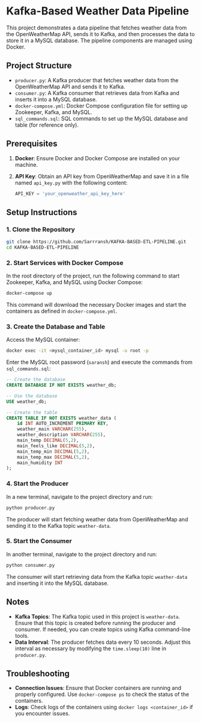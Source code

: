 
# Kafka-Based Weather Data Pipeline

This project demonstrates a data pipeline that fetches weather data from the OpenWeatherMap API, sends it to Kafka, and then processes the data to store it in a MySQL database. The pipeline components are managed using Docker.

## Project Structure

- `producer.py`: A Kafka producer that fetches weather data from the OpenWeatherMap API and sends it to Kafka.
- `consumer.py`: A Kafka consumer that retrieves data from Kafka and inserts it into a MySQL database.
- `docker-compose.yml`: Docker Compose configuration file for setting up Zookeeper, Kafka, and MySQL.
- `sql_commands.sql`: SQL commands to set up the MySQL database and table (for reference only).

## Prerequisites

1. **Docker**: Ensure Docker and Docker Compose are installed on your machine.

2. **API Key**: Obtain an API key from OpenWeatherMap and save it in a file named `api_key.py` with the following content:
    ```python
    API_KEY = 'your_openweather_api_key_here'
    ```

## Setup Instructions

### 1. Clone the Repository

```bash
git clone https://github.com/Sarrransh/KAFKA-BASED-ETL-PIPELINE.git
cd KAFKA-BASED-ETL-PIPELINE
```

### 2. Start Services with Docker Compose

In the root directory of the project, run the following command to start Zookeeper, Kafka, and MySQL using Docker Compose:

```bash
docker-compose up
```

This command will download the necessary Docker images and start the containers as defined in `docker-compose.yml`.

### 3. Create the Database and Table

Access the MySQL container:

```bash
docker exec -it <mysql_container_id> mysql -u root -p
```

Enter the MySQL root password (`saransh`) and execute the commands from `sql_commands.sql`:

```sql
-- Create the database
CREATE DATABASE IF NOT EXISTS weather_db;

-- Use the database
USE weather_db;

-- Create the table
CREATE TABLE IF NOT EXISTS weather_data (
    id INT AUTO_INCREMENT PRIMARY KEY,
    weather_main VARCHAR(255),
    weather_description VARCHAR(255),
    main_temp DECIMAL(5,2),
    main_feels_like DECIMAL(5,2),
    main_temp_min DECIMAL(5,2),
    main_temp_max DECIMAL(5,2),
    main_humidity INT
);
```

### 4. Start the Producer

In a new terminal, navigate to the project directory and run:

```bash
python producer.py
```

The producer will start fetching weather data from OpenWeatherMap and sending it to the Kafka topic `weather-data`.

### 5. Start the Consumer

In another terminal, navigate to the project directory and run:

```bash
python consumer.py
```

The consumer will start retrieving data from the Kafka topic `weather-data` and inserting it into the MySQL database.

## Notes

- **Kafka Topics**: The Kafka topic used in this project is `weather-data`. Ensure that this topic is created before running the producer and consumer. If needed, you can create topics using Kafka command-line tools.
- **Data Interval**: The producer fetches data every 10 seconds. Adjust this interval as necessary by modifying the `time.sleep(10)` line in `producer.py`.

## Troubleshooting

- **Connection Issues**: Ensure that Docker containers are running and properly configured. Use `docker-compose ps` to check the status of the containers.
- **Logs**: Check logs of the containers using `docker logs <container_id>` if you encounter issues.

